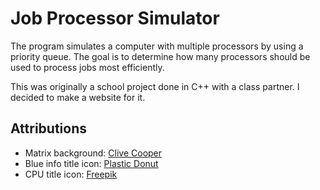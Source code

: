 # Job Processor Simulator

The program simulates a computer with multiple processors by using a priority queue. The goal is to determine how many processors should be used to process jobs most efficiently.

This was originally a school project done in C++ with a class partner. I decided to make a website for it.


## Attributions
- Matrix background: [Clive Cooper](https://codepen.io/yaclive)
- Blue info title icon: [Plastic Donut](https://www.flaticon.com/authors/plastic-donut)
- CPU title icon: [Freepik](https://www.flaticon.com/authors/freepik)
